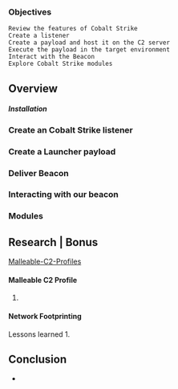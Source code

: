 
### Objectives

    Review the features of Cobalt Strike
    Create a listener
    Create a payload and host it on the C2 server
    Execute the payload in the target environment
    Interact with the Beacon
    Explore Cobalt Strike modules

## Overview 

##### Installation


### Create an Cobalt Strike listener


### Create a Launcher payload


### Deliver Beacon  


### Interacting with our beacon 


### Modules 


## Research | Bonus


[Malleable-C2-Profiles](https://github.com/BC-SECURITY/Malleable-C2-Profiles)

#### Malleable C2 Profile
1. 

#### Network Footprinting
Lessons learned
	1. 

## Conclusion
- 


